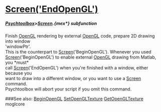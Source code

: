 # [Screen('EndOpenGL')](Screen-EndOpenGL) 
##### [Psychtoolbox](Pyschtoolbox)>[Screen](Screen).{mex*} subfunction


Finish [OpenGL](OpenGL) rendering by external [OpenGL](OpenGL) code, prepare 2D drawing into window  
'windowPtr'.  
This is the counterpart to [Screen](Screen)('BeginOpenGL'). Whenever you used  
[Screen](Screen)('BeginOpenGL') to enable external [OpenGL](OpenGL) drawing from Matlab, you \*must\*  
call [Screen](Screen)('EndOpenGL') when you're finished with a window, either because you  
want to draw into a different window, or you want to use a [Screen](Screen) command.  
Psychtoolbox will abort your script if you omit this command.   


###See also:
[BeginOpenGL](Screen-BeginOpenGL) [SetOpenGLTexture](Screen-SetOpenGLTexture) [GetOpenGLTexture](Screen-GetOpenGLTexture) moglcore

